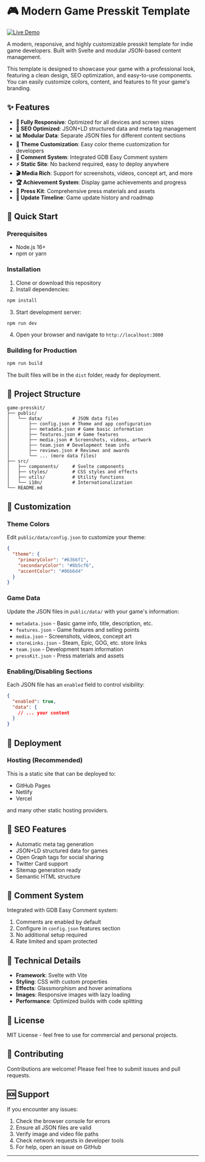 # 🎮 Modern Game Presskit Template

<a href="https://game-presskit-template.pages.dev/" target="_blank">
  <img src="https://img.shields.io/badge/Live%20Demo-Visit-blue?style=for-the-badge" alt="Live Demo">
</a>


A modern, responsive, and highly customizable presskit template for indie game developers. Built with Svelte and modular JSON-based content management. 

This template is designed to showcase your game with a professional look, featuring a clean design, SEO optimization, and easy-to-use components. You can easily customize colors, content, and features to fit your game's branding. 

## ✨ Features

- **📱 Fully Responsive**: Optimized for all devices and screen sizes
- **🎯 SEO Optimized**: JSON+LD structured data and meta tag management
- **📊 Modular Data**: Separate JSON files for different content sections
- **🎨 Theme Customization**: Easy color theme customization for developers
- **💬 Comment System**: Integrated GDB Easy Comment system
- **⚡ Static Site**: No backend required, easy to deploy anywhere
- **🎬 Media Rich**: Support for screenshots, videos, concept art, and more
- **🏆 Achievement System**: Display game achievements and progress
- **📰 Press Kit**: Comprehensive press materials and assets
- **🔄 Update Timeline**: Game update history and roadmap

## 🚀 Quick Start

### Prerequisites

- Node.js 16+ 
- npm or yarn

### Installation

1. Clone or download this repository
2. Install dependencies:
```bash
npm install
```

3. Start development server:
```bash
npm run dev
```

4. Open your browser and navigate to `http://localhost:3000`

### Building for Production

```bash
npm run build
```

The built files will be in the `dist` folder, ready for deployment.

## 📁 Project Structure

```
game-presskit/
├── public/
│   └── data/           # JSON data files
│       ├── config.json # Theme and app configuration
│       ├── metadata.json # Game basic information
│       ├── features.json # Game features
│       ├── media.json # Screenshots, videos, artwork
│       ├── team.json # Development team info
│       ├── reviews.json # Reviews and awards
│       └── ... (more data files)
├── src/
│   ├── components/     # Svelte components
│   ├── styles/         # CSS styles and effects
│   ├── utils/          # Utility functions
│   └── i18n/           # Internationalization
└── README.md
```

## 🎨 Customization

### Theme Colors

Edit `public/data/config.json` to customize your theme:

```json
{
  "theme": {
    "primaryColor": "#6366f1",
    "secondaryColor": "#8b5cf6", 
    "accentColor": "#06b6d4"
  }
}
```

### Game Data

Update the JSON files in `public/data/` with your game's information:

- `metadata.json` - Basic game info, title, description, etc.
- `features.json` - Game features and selling points
- `media.json` - Screenshots, videos, concept art
- `storeLinks.json` - Steam, Epic, GOG, etc. store links
- `team.json` - Development team information
- `pressKit.json` - Press materials and assets

### Enabling/Disabling Sections

Each JSON file has an `enabled` field to control visibility:

```json
{
  "enabled": true,
  "data": {
    // ... your content
  }
}
```


## 🚀 Deployment

### Hosting (Recommended)

This is a static site that can be deployed to:
- GitHub Pages
- Netlify
- Vercel 

and many other static hosting providers.


## 🎯 SEO Features

- Automatic meta tag generation
- JSON+LD structured data for games
- Open Graph tags for social sharing
- Twitter Card support
- Sitemap generation ready
- Semantic HTML structure

## 💬 Comment System

Integrated with GDB Easy Comment system:

1. Comments are enabled by default
2. Configure in `config.json` features section
3. No additional setup required
4. Rate limited and spam protected

## 🔧 Technical Details

- **Framework**: Svelte with Vite
- **Styling**: CSS with custom properties
- **Effects**: Glassmorphism and hover animations
- **Images**: Responsive images with lazy loading
- **Performance**: Optimized builds with code splitting

## 📝 License

MIT License - feel free to use for commercial and personal projects.

## 🤝 Contributing

Contributions are welcome! Please feel free to submit issues and pull requests.

## 🆘 Support

If you encounter any issues:

1. Check the browser console for errors
2. Ensure all JSON files are valid
3. Verify image and video file paths
4. Check network requests in developer tools
5. For help, open an issue on GitHub

---
